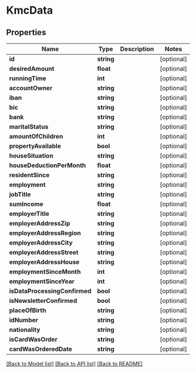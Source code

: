 # KmcData

## Properties
Name | Type | Description | Notes
------------ | ------------- | ------------- | -------------
**id** | **string** |  | [optional] 
**desiredAmount** | **float** |  | [optional] 
**runningTime** | **int** |  | [optional] 
**accountOwner** | **string** |  | [optional] 
**iban** | **string** |  | [optional] 
**bic** | **string** |  | [optional] 
**bank** | **string** |  | [optional] 
**maritalStatus** | **string** |  | [optional] 
**amountOfChildren** | **int** |  | [optional] 
**propertyAvailable** | **bool** |  | [optional] 
**houseSituation** | **string** |  | [optional] 
**houseDeductionPerMonth** | **float** |  | [optional] 
**residentSince** | **string** |  | [optional] 
**employment** | **string** |  | [optional] 
**jobTitle** | **string** |  | [optional] 
**sumIncome** | **float** |  | [optional] 
**employerTitle** | **string** |  | [optional] 
**employerAddressZip** | **string** |  | [optional] 
**employerAddressRegion** | **string** |  | [optional] 
**employerAddressCity** | **string** |  | [optional] 
**employerAddressStreet** | **string** |  | [optional] 
**employerAddressHouse** | **string** |  | [optional] 
**employmentSinceMonth** | **int** |  | [optional] 
**employmentSinceYear** | **int** |  | [optional] 
**isDataProcessingConfirmed** | **bool** |  | [optional] 
**isNewsletterConfirmed** | **bool** |  | [optional] 
**placeOfBirth** | **string** |  | [optional] 
**idNumber** | **string** |  | [optional] 
**nationality** | **string** |  | [optional] 
**isCardWasOrder** | **string** |  | [optional] 
**cardWasOrderedDate** | **string** |  | [optional] 

[[Back to Model list]](../../README.md#documentation-for-models) [[Back to API list]](../../README.md#documentation-for-api-endpoints) [[Back to README]](../../README.md)

